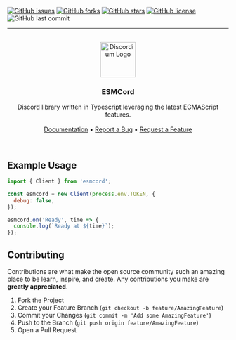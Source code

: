 [![GitHub issues](https://img.shields.io/github/issues/ItsRauf/esmcord?style=for-the-badge)](https://github.com/ItsRauf/esmcord/issues)
[![GitHub forks](https://img.shields.io/github/forks/ItsRauf/esmcord?style=for-the-badge)](https://github.com/ItsRauf/esmcord/network)
[![GitHub stars](https://img.shields.io/github/stars/ItsRauf/esmcord?style=for-the-badge)](https://github.com/ItsRauf/esmcord/stargazers)
[![GitHub license](https://img.shields.io/github/license/ItsRauf/esmcord?style=for-the-badge)](https://github.com/ItsRauf/esmcord/blob/main/LICENSE)
![GitHub last commit](https://img.shields.io/github/last-commit/ItsRauf/esmcord?style=for-the-badge)

---

<p align="center">
  <br />
  <a href="https://github.com/ItsRauf/esmcord">
    <img src="https://nobody-loves.me/i/v4rn.png?v=1" alt="Discordium Logo" width="80" height="80">
  </a>
  
  <p align="center">
    <h3 align="center">
      <b>ESMCord</b>
    </h3>
  </p>

  <p align="center">
    Discord library written in Typescript leveraging the latest ECMAScript features.
    <br />
    <br />
    <a href="https://rauf.wtf/esmcord/docs">Documentation</a>
    &bull;
    <a href="https://github.com/ItsRauf/esmcord/issues">Report a Bug</a>
    &bull;
    <a href="https://github.com/ItsRauf/esmcord/issues">Request a Feature</a>
  </p>
</p>
<br />

## Example Usage

```js
import { Client } from 'esmcord';

const esmcord = new Client(process.env.TOKEN, {
  debug: false,
});

esmcord.on('Ready', time => {
  console.log(`Ready at ${time}`);
});
```

## Contributing

Contributions are what make the open source community such an amazing place to be learn, inspire, and create. Any contributions you make are **greatly appreciated**.

1. Fork the Project
2. Create your Feature Branch (`git checkout -b feature/AmazingFeature`)
3. Commit your Changes (`git commit -m 'Add some AmazingFeature'`)
4. Push to the Branch (`git push origin feature/AmazingFeature`)
5. Open a Pull Request
